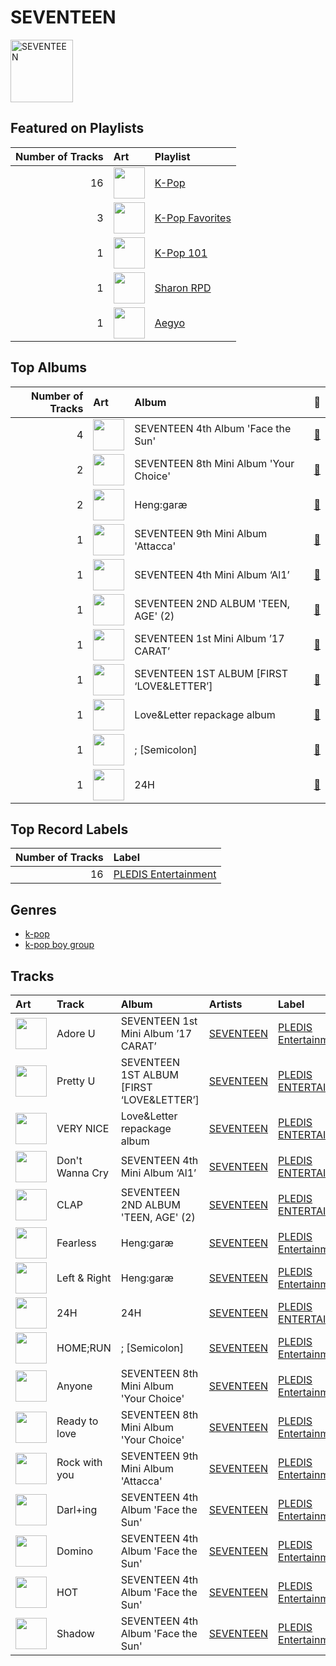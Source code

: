 
# SEVENTEEN


<img src="https://i.scdn.co/image/ab6761610000e5ebeb77c85f6012113fcefb38da" alt="SEVENTEEN" width="100" />

## Featured on Playlists
|   Number of Tracks | Art                                                                                                                                                                                                                         | Playlist                                                    |
|-------------------:|:----------------------------------------------------------------------------------------------------------------------------------------------------------------------------------------------------------------------------|:------------------------------------------------------------|
|                 16 | <img src="https://mosaic.scdn.co/640/ab67616d0000b273505190077497c230422f2934ab67616d0000b2737dd8f95320e8ef08aa121dfeab67616d0000b2738164cd1a2e03b7ca2db9ff5eab67616d0000b273f7da7c0f322b7a1c95190d92" alt="" width="50" /> | [K-Pop](../playlists/k_pop/overview.md)                     |
|                  3 | <img src="https://mosaic.scdn.co/640/ab67616d0000b2734ed058b71650a6ca2c04adffab67616d0000b273714e56679ab196354e2e443eab67616d0000b2737dd8f95320e8ef08aa121dfeab67616d0000b2738c4a282e84a53c1c8acf129a" alt="" width="50" /> | [K-Pop Favorites](../playlists/k_pop_favorites/overview.md) |
|                  1 | <img src="https://mosaic.scdn.co/640/ab67616d0000b2735c041fe9e3c9de436047d86bab67616d0000b2737a393b04e8ced571618223e8ab67616d0000b2737dd8f95320e8ef08aa121dfeab67616d0000b273829305487c8f3b96a1d955b3" alt="" width="50" /> | [K-Pop 101](../playlists/k_pop_101/overview.md)             |
|                  1 | <img src="https://mosaic.scdn.co/640/ab67616d0000b273830de2e836036f181df598d0ab67616d0000b273af2fda9fb591d43c355c2ac3ab67616d0000b273cc6f76f75551af499b5cd0cbab67616d0000b273da343b21617aac0c57e332bb" alt="" width="50" /> | [Sharon RPD](../playlists/sharon_rpd/overview.md)           |
|                  1 | <img src="https://mosaic.scdn.co/640/ab67616d0000b2731544041d0285585cc92c2709ab67616d0000b27335cdd6d3f5815afac043758eab67616d0000b2733c5bfa54ae5e8312f5e0325aab67616d0000b273714e56679ab196354e2e443e" alt="" width="50" /> | [Aegyo](../playlists/aegyo/overview.md)                     |
## Top Albums

|   Number of Tracks | Art                                                                                              | Album                                     | 🔗                                                          |
|-------------------:|:-------------------------------------------------------------------------------------------------|:------------------------------------------|:-----------------------------------------------------------|
|                  4 | <img src="https://i.scdn.co/image/ab67616d0000b273decd839dd4fef3faf64c5fd5" alt="" width="50" /> | SEVENTEEN 4th Album 'Face the Sun'        | [🔗](https://open.spotify.com/album/4lfFgz2rD1irxf7dZhNJht) |
|                  2 | <img src="https://i.scdn.co/image/ab67616d0000b273c1a20972c9a083d5cece9ce5" alt="" width="50" /> | SEVENTEEN 8th Mini Album 'Your Choice'    | [🔗](https://open.spotify.com/album/79VvXTQNeLr8KmvcdxN0Pc) |
|                  2 | <img src="https://i.scdn.co/image/ab67616d0000b2736f29a60db7b4479599fae56d" alt="" width="50" /> | Heng:garæ                                 | [🔗](https://open.spotify.com/album/3q6lN3kfsDgGaQUC7kVASH) |
|                  1 | <img src="https://i.scdn.co/image/ab67616d0000b2735ac2a400576ac7f35aa7428b" alt="" width="50" /> | SEVENTEEN 9th Mini Album 'Attacca'        | [🔗](https://open.spotify.com/album/2PIReru2w5i4JXOzeZnamd) |
|                  1 | <img src="https://i.scdn.co/image/ab67616d0000b273005799610338a5b57d865926" alt="" width="50" /> | SEVENTEEN 4th Mini Album ‘Al1’            | [🔗](https://open.spotify.com/album/2BNimvLLlD89e4Sb7ZVX6I) |
|                  1 | <img src="https://i.scdn.co/image/ab67616d0000b27346a157795d939b7a6868d207" alt="" width="50" /> | SEVENTEEN 2ND ALBUM 'TEEN, AGE' (2)       | [🔗](https://open.spotify.com/album/5aHdNainJWMc3n2AqfiOg5) |
|                  1 | <img src="https://i.scdn.co/image/ab67616d0000b27383edaef854fd4a05016178e9" alt="" width="50" /> | SEVENTEEN 1st Mini Album ’17 CARAT’       | [🔗](https://open.spotify.com/album/0H2K2JrzdvJcxBEPyxC2sl) |
|                  1 | <img src="https://i.scdn.co/image/ab67616d0000b273deeee778a591e7032c1bdc80" alt="" width="50" /> | SEVENTEEN 1ST ALBUM [FIRST ‘LOVE&LETTER’] | [🔗](https://open.spotify.com/album/50BrkBakrLWufmTLjCVBwn) |
|                  1 | <img src="https://i.scdn.co/image/ab67616d0000b273eb366517758754ca13a4adf5" alt="" width="50" /> | Love&Letter repackage album               | [🔗](https://open.spotify.com/album/7mP7AFehQDonPKEQiXvpvB) |
|                  1 | <img src="https://i.scdn.co/image/ab67616d0000b273aa12f5b5b2ea88f26ab76846" alt="" width="50" /> | ; [Semicolon]                             | [🔗](https://open.spotify.com/album/1EMYSiKKTSKLZrOC2nTStL) |
|                  1 | <img src="https://i.scdn.co/image/ab67616d0000b2735e0415248f47b27441faa0ac" alt="" width="50" /> | 24H                                       | [🔗](https://open.spotify.com/album/24Uj6VdVytaReqt1KJWxfc) |

## Top Record Labels

|   Number of Tracks | Label                                                     |
|-------------------:|:----------------------------------------------------------|
|                 16 | [PLEDIS Entertainment](../labels/pledis_entertainment.md) |

## Genres

- [k-pop](../genres/k_pop.md)
- [k-pop boy group](../genres/k_pop_boy_group.md)

## Tracks

| Art                                                                                              | Track           | Album                                     | Artists                   | Label                                                     | 💚   | 🔗                                                          |
|:-------------------------------------------------------------------------------------------------|:----------------|:------------------------------------------|:--------------------------|:----------------------------------------------------------|:----|:-----------------------------------------------------------|
| <img src="https://i.scdn.co/image/ab67616d0000b27383edaef854fd4a05016178e9" alt="" width="50" /> | Adore U         | SEVENTEEN 1st Mini Album ’17 CARAT’       | [SEVENTEEN](seventeen.md) | [PLEDIS Entertainment](../labels/pledis_entertainment.md) |     | [🔗](https://open.spotify.com/track/6wtgR5ZVbOZPHIeMNQwugp) |
| <img src="https://i.scdn.co/image/ab67616d0000b273deeee778a591e7032c1bdc80" alt="" width="50" /> | Pretty U        | SEVENTEEN 1ST ALBUM [FIRST ‘LOVE&LETTER’] | [SEVENTEEN](seventeen.md) | [PLEDIS ENTERTAINMENT](../labels/pledis_entertainment.md) | 💚   | [🔗](https://open.spotify.com/track/1117juaaAkSIUsQxTmmcKM) |
| <img src="https://i.scdn.co/image/ab67616d0000b273eb366517758754ca13a4adf5" alt="" width="50" /> | VERY NICE       | Love&Letter repackage album               | [SEVENTEEN](seventeen.md) | [PLEDIS ENTERTAINMENT](../labels/pledis_entertainment.md) | 💚   | [🔗](https://open.spotify.com/track/1Rrj7KyS2R6SP9CQMDJW1w) |
| <img src="https://i.scdn.co/image/ab67616d0000b273005799610338a5b57d865926" alt="" width="50" /> | Don't Wanna Cry | SEVENTEEN 4th Mini Album ‘Al1’            | [SEVENTEEN](seventeen.md) | [PLEDIS ENTERTAINMENT](../labels/pledis_entertainment.md) | 💚   | [🔗](https://open.spotify.com/track/6Upu6yjkdi0DVI8E3IBZEU) |
| <img src="https://i.scdn.co/image/ab67616d0000b27346a157795d939b7a6868d207" alt="" width="50" /> | CLAP            | SEVENTEEN 2ND ALBUM 'TEEN, AGE' (2)       | [SEVENTEEN](seventeen.md) | [PLEDIS ENTERTAINMENT](../labels/pledis_entertainment.md) |     | [🔗](https://open.spotify.com/track/19t5GSN3XsLB7UOsZD8Fwv) |
| <img src="https://i.scdn.co/image/ab67616d0000b2736f29a60db7b4479599fae56d" alt="" width="50" /> | Fearless        | Heng:garæ                                 | [SEVENTEEN](seventeen.md) | [PLEDIS Entertainment](../labels/pledis_entertainment.md) |     | [🔗](https://open.spotify.com/track/1bhuTWST1TYIVdrsEaQDKa) |
| <img src="https://i.scdn.co/image/ab67616d0000b2736f29a60db7b4479599fae56d" alt="" width="50" /> | Left & Right    | Heng:garæ                                 | [SEVENTEEN](seventeen.md) | [PLEDIS Entertainment](../labels/pledis_entertainment.md) | 💚   | [🔗](https://open.spotify.com/track/5QGooKayQPVZMUDc8Qt3Dm) |
| <img src="https://i.scdn.co/image/ab67616d0000b2735e0415248f47b27441faa0ac" alt="" width="50" /> | 24H             | 24H                                       | [SEVENTEEN](seventeen.md) | [PLEDIS ENTERTAINMENT](../labels/pledis_entertainment.md) | 💚   | [🔗](https://open.spotify.com/track/3gAR6cBifLqbW8kOrMqZPr) |
| <img src="https://i.scdn.co/image/ab67616d0000b273aa12f5b5b2ea88f26ab76846" alt="" width="50" /> | HOME;RUN        | ; [Semicolon]                             | [SEVENTEEN](seventeen.md) | [PLEDIS Entertainment](../labels/pledis_entertainment.md) | 💚   | [🔗](https://open.spotify.com/track/2iW0q5jJJT5HKlIs25AAgv) |
| <img src="https://i.scdn.co/image/ab67616d0000b273c1a20972c9a083d5cece9ce5" alt="" width="50" /> | Anyone          | SEVENTEEN 8th Mini Album 'Your Choice'    | [SEVENTEEN](seventeen.md) | [PLEDIS Entertainment](../labels/pledis_entertainment.md) | 💚   | [🔗](https://open.spotify.com/track/12jngD7Hu6if6sIzPkO2k4) |
| <img src="https://i.scdn.co/image/ab67616d0000b273c1a20972c9a083d5cece9ce5" alt="" width="50" /> | Ready to love   | SEVENTEEN 8th Mini Album 'Your Choice'    | [SEVENTEEN](seventeen.md) | [PLEDIS Entertainment](../labels/pledis_entertainment.md) | 💚   | [🔗](https://open.spotify.com/track/2FymmKBuog0loCuNXMwQID) |
| <img src="https://i.scdn.co/image/ab67616d0000b2735ac2a400576ac7f35aa7428b" alt="" width="50" /> | Rock with you   | SEVENTEEN 9th Mini Album 'Attacca'        | [SEVENTEEN](seventeen.md) | [PLEDIS Entertainment](../labels/pledis_entertainment.md) | 💚   | [🔗](https://open.spotify.com/track/6LnEoRQKMcaFTR5UvaKuBy) |
| <img src="https://i.scdn.co/image/ab67616d0000b273decd839dd4fef3faf64c5fd5" alt="" width="50" /> | Darl+ing        | SEVENTEEN 4th Album 'Face the Sun'        | [SEVENTEEN](seventeen.md) | [PLEDIS Entertainment](../labels/pledis_entertainment.md) | 💚   | [🔗](https://open.spotify.com/track/2j1Es5qEl4pD8GEe2WsYgP) |
| <img src="https://i.scdn.co/image/ab67616d0000b273decd839dd4fef3faf64c5fd5" alt="" width="50" /> | Domino          | SEVENTEEN 4th Album 'Face the Sun'        | [SEVENTEEN](seventeen.md) | [PLEDIS Entertainment](../labels/pledis_entertainment.md) |     | [🔗](https://open.spotify.com/track/1sjObenL1HryPaQOiMDVZ9) |
| <img src="https://i.scdn.co/image/ab67616d0000b273decd839dd4fef3faf64c5fd5" alt="" width="50" /> | HOT             | SEVENTEEN 4th Album 'Face the Sun'        | [SEVENTEEN](seventeen.md) | [PLEDIS Entertainment](../labels/pledis_entertainment.md) | 💚   | [🔗](https://open.spotify.com/track/6I2tqFhk8tq69iursYxuxd) |
| <img src="https://i.scdn.co/image/ab67616d0000b273decd839dd4fef3faf64c5fd5" alt="" width="50" /> | Shadow          | SEVENTEEN 4th Album 'Face the Sun'        | [SEVENTEEN](seventeen.md) | [PLEDIS Entertainment](../labels/pledis_entertainment.md) |     | [🔗](https://open.spotify.com/track/2rwJP8OEao5y3xexw52HfD) |